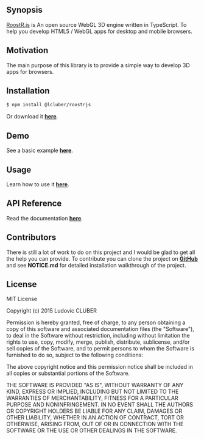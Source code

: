 ## Synopsis

[RoostR.js](http://roostrjs.lcluber.com) is An open source WebGL 3D engine written in TypeScript. To help you develop HTML5 / WebGL apps for desktop and mobile browsers.

## Motivation

The main purpose of this library is to provide a simple way to develop 3D apps for browsers.

## Installation

```bash
$ npm install @lcluber/roostrjs
```
Or download it **[here](http://roostrjs.lcluber.com/#download)**.

## Demo

See a basic example **[here](http://roostrjs.lcluber.com/#example)**.

## Usage

Learn how to use it **[here](http://roostrjs.lcluber.com/#source)**.

## API Reference

Read the documentation **[here](http://roostrjs.lcluber.com/doc/)**.

## Contributors

There is still a lot of work to do on this project and I would be glad to get all the help you can provide.
To contribute you can clone the project on **[GitHub](https://github.com/LCluber/RoostR.js)** and see  **NOTICE.md** for detailed installation walkthrough of the project.

## License

MIT License

Copyright (c) 2015 Ludovic CLUBER

Permission is hereby granted, free of charge, to any person obtaining a copy
of this software and associated documentation files (the "Software"), to deal
in the Software without restriction, including without limitation the rights
to use, copy, modify, merge, publish, distribute, sublicense, and/or sell
copies of the Software, and to permit persons to whom the Software is
furnished to do so, subject to the following conditions:

The above copyright notice and this permission notice shall be included in all
copies or substantial portions of the Software.

THE SOFTWARE IS PROVIDED "AS IS", WITHOUT WARRANTY OF ANY KIND, EXPRESS OR
IMPLIED, INCLUDING BUT NOT LIMITED TO THE WARRANTIES OF MERCHANTABILITY,
FITNESS FOR A PARTICULAR PURPOSE AND NONINFRINGEMENT. IN NO EVENT SHALL THE
AUTHORS OR COPYRIGHT HOLDERS BE LIABLE FOR ANY CLAIM, DAMAGES OR OTHER
LIABILITY, WHETHER IN AN ACTION OF CONTRACT, TORT OR OTHERWISE, ARISING FROM,
OUT OF OR IN CONNECTION WITH THE SOFTWARE OR THE USE OR OTHER DEALINGS IN THE
SOFTWARE.
